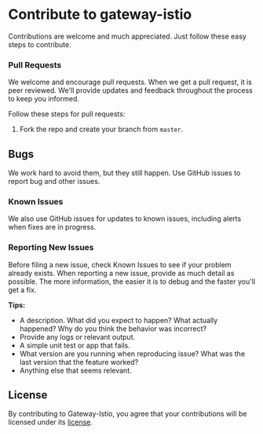 # Contribute to gateway-istio
Contributions are welcome and much appreciated. Just follow these easy steps to contribute.

### Pull Requests
We welcome and encourage pull requests. When we get a pull request, it is peer reviewed. We'll provide updates and feedback throughout the process to keep you informed.

Follow these steps for pull requests:

1. Fork the repo and create your branch from `master`.


## Bugs
We work hard to avoid them, but they still happen. Use GitHub issues to report bug and other issues.

### Known Issues
We also use GitHub issues for updates to known issues, including alerts when fixes are in progress.

### Reporting New Issues
Before filing a new issue, check Known Issues to see if your problem already exists. When reporting a new issue, provide as much detail as possible. The more information, the easier it is to debug and the faster you'll get a fix.

**Tips:**

* A description. What did you expect to happen? What actually happened? Why do you think the behavior was incorrect?
* Provide any logs or relevant output.
* A simple unit test or app that fails.
* What version are you running when reproducing issue? What was the last version that the feature worked?
* Anything else that seems relevant.

## License
By contributing to Gateway-Istio, you agree that your contributions will be licensed under its [license][license-link].


 [license-link]: /LICENSE

